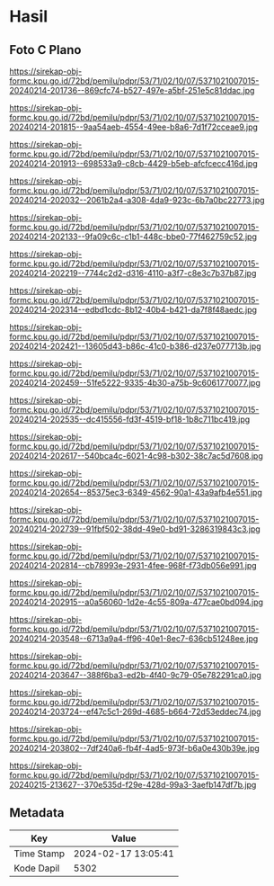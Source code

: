 # Hasil

## Foto C Plano

https://sirekap-obj-formc.kpu.go.id/72bd/pemilu/pdpr/53/71/02/10/07/5371021007015-20240214-201736--869cfc74-b527-497e-a5bf-251e5c81ddac.jpg

https://sirekap-obj-formc.kpu.go.id/72bd/pemilu/pdpr/53/71/02/10/07/5371021007015-20240214-201815--9aa54aeb-4554-49ee-b8a6-7d1f72cceae9.jpg

https://sirekap-obj-formc.kpu.go.id/72bd/pemilu/pdpr/53/71/02/10/07/5371021007015-20240214-201913--698533a9-c8cb-4429-b5eb-afcfcecc416d.jpg

https://sirekap-obj-formc.kpu.go.id/72bd/pemilu/pdpr/53/71/02/10/07/5371021007015-20240214-202032--2061b2a4-a308-4da9-923c-6b7a0bc22773.jpg

https://sirekap-obj-formc.kpu.go.id/72bd/pemilu/pdpr/53/71/02/10/07/5371021007015-20240214-202133--9fa09c6c-c1b1-448c-bbe0-77f462759c52.jpg

https://sirekap-obj-formc.kpu.go.id/72bd/pemilu/pdpr/53/71/02/10/07/5371021007015-20240214-202219--7744c2d2-d316-4110-a3f7-c8e3c7b37b87.jpg

https://sirekap-obj-formc.kpu.go.id/72bd/pemilu/pdpr/53/71/02/10/07/5371021007015-20240214-202314--edbd1cdc-8b12-40b4-b421-da7f8f48aedc.jpg

https://sirekap-obj-formc.kpu.go.id/72bd/pemilu/pdpr/53/71/02/10/07/5371021007015-20240214-202421--13605d43-b86c-41c0-b386-d237e077713b.jpg

https://sirekap-obj-formc.kpu.go.id/72bd/pemilu/pdpr/53/71/02/10/07/5371021007015-20240214-202459--51fe5222-9335-4b30-a75b-9c6061770077.jpg

https://sirekap-obj-formc.kpu.go.id/72bd/pemilu/pdpr/53/71/02/10/07/5371021007015-20240214-202535--dc415556-fd3f-4519-bf18-1b8c711bc419.jpg

https://sirekap-obj-formc.kpu.go.id/72bd/pemilu/pdpr/53/71/02/10/07/5371021007015-20240214-202617--540bca4c-6021-4c98-b302-38c7ac5d7608.jpg

https://sirekap-obj-formc.kpu.go.id/72bd/pemilu/pdpr/53/71/02/10/07/5371021007015-20240214-202654--85375ec3-6349-4562-90a1-43a9afb4e551.jpg

https://sirekap-obj-formc.kpu.go.id/72bd/pemilu/pdpr/53/71/02/10/07/5371021007015-20240214-202739--91fbf502-38dd-49e0-bd91-3286319843c3.jpg

https://sirekap-obj-formc.kpu.go.id/72bd/pemilu/pdpr/53/71/02/10/07/5371021007015-20240214-202814--cb78993e-2931-4fee-968f-f73db056e991.jpg

https://sirekap-obj-formc.kpu.go.id/72bd/pemilu/pdpr/53/71/02/10/07/5371021007015-20240214-202915--a0a56060-1d2e-4c55-809a-477cae0bd094.jpg

https://sirekap-obj-formc.kpu.go.id/72bd/pemilu/pdpr/53/71/02/10/07/5371021007015-20240214-203548--6713a9a4-ff96-40e1-8ec7-636cb51248ee.jpg

https://sirekap-obj-formc.kpu.go.id/72bd/pemilu/pdpr/53/71/02/10/07/5371021007015-20240214-203647--388f6ba3-ed2b-4f40-9c79-05e782291ca0.jpg

https://sirekap-obj-formc.kpu.go.id/72bd/pemilu/pdpr/53/71/02/10/07/5371021007015-20240214-203724--ef47c5c1-269d-4685-b664-72d53eddec74.jpg

https://sirekap-obj-formc.kpu.go.id/72bd/pemilu/pdpr/53/71/02/10/07/5371021007015-20240214-203802--7df240a6-fb4f-4ad5-973f-b6a0e430b39e.jpg

https://sirekap-obj-formc.kpu.go.id/72bd/pemilu/pdpr/53/71/02/10/07/5371021007015-20240215-213627--370e535d-f29e-428d-99a3-3aefb147df7b.jpg


## Metadata

| Key        | Value               |
| ---------- | ------------------- |
| Time Stamp | 2024-02-17 13:05:41 |
| Kode Dapil | 5302                |



